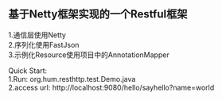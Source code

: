 ## 基于Netty框架实现的一个Restful框架 <br />
   1.通信层使用Netty <br />
   2.序列化使用FastJson <br />
   3.示例化Resource使用项目中的AnnotationMapper <br />

Quick Start: <br />
   1.Run: org.hum.resthttp.test.Demo.java <br />
   2.access url: http://localhost:9080/hello/sayhello?name=world <br />
